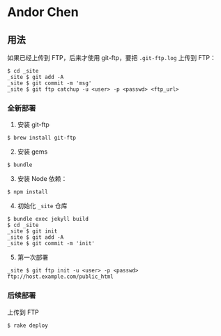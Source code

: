 # Andor Chen

## 用法

如果已经上传到 FTP，后来才使用 git-ftp，要把 `.git-ftp.log` 上传到 FTP：

```
$ cd _site
_site $ git add -A
_site $ git commit -m 'msg'
_site $ git ftp catchup -u <user> -p <passwd> <ftp_url>
```

### 全新部署

1. 安装 git-ftp

```
$ brew install git-ftp
```

2. 安装 gems

```
$ bundle
```

3. 安装 Node 依赖：

```
$ npm install
```

4. 初始化 `_site` 仓库

```
$ bundle exec jekyll build
$ cd _site
_site $ git init
_site $ git add -A
_site $ git commit -m 'init'
```

5. 第一次部署

```
_site $ git ftp init -u <user> -p <passwd> ftp://host.example.com/public_html
```

### 后续部署

上传到 FTP

```
$ rake deploy
```
